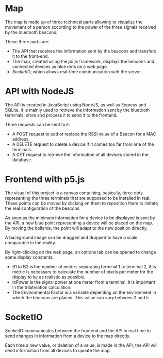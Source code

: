 # Map

The map is made up of three technical parts allowing to visualize the movement of a person according to the power of the three signals received by the bluetooth beacons.

These three parts are:

* The API that receives the information sent by the beacons and transfers it to the front-end.
* The map, created using the *p5.js* framework, displays the beacons and connected devices as blue dots on a web page.
* *SocketIO*, which allows real-time communication with the server.

# API with NodeJS

The API is created in JavaScript using NodeJS, as well as Express and SQLite.
It is mainly used to retrieve the information sent by the bluetooth terminals, store and process it to send it to the frontend.

Three requests can be sent to it: 

* A POST request to add or replace the RSSI value of a Beacon for a MAC address.
* A DELETE request to delete a device if it comes too far from one of the terminals.
* A GET request to retrieve the information of all devices stored in the database.

# Frontend with p5.js

The visual of this project is a canvas containing, basically, three dots representing the three terminals that are supposed to be installed in real.
These points can be moved by clicking on them to reposition them to imitate the real configuration of the beacons.

As soon as the minimum information for a device to be displayed is sent by the API, a new blue point representing a device will be placed on the map.
By moving the bollards, the point will adapt to the new position directly.

A background image can be dragged and dropped to have a scale comparable to the reality.

By right-clicking on the web page, an options tab can be opened to change some display constants:

* B1 to B2 is the number of meters separating terminal 1 to terminal 2, this metric is necessary to calculate the number of pixels per meter for the display to be as realistic as possible.
* txPower is the signal power at one meter from a terminal, it is important in the trilateration calculation.
* The Environmental Factor is a variable depending on the environment in which the beacons are placed. This value can vary between 2 and 5.

# SocketIO

SocketIO communicates between the frontend and the API in real time to send changes in information from a device to the map directly.

Each time a new value, or deletion of a value, is made in the API, the API will send information from all devices to update the map.
